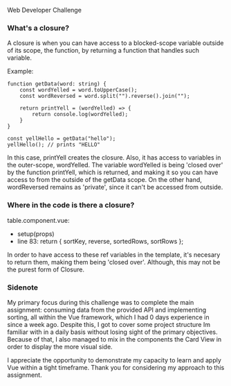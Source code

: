 Web Developer Challenge

### What's a closure? 

A closure is when you can have access to a blocked-scope variable outside of its scope, the function, by returning a function that handles such variable.

Example:

    function getData(word: string) {
        const wordYelled = word.toUpperCase();
        const wordReversed = word.split("").reverse().join("");

        return printYell = (wordYelled) => {
            return console.log(wordYelled);
        }
    }

    const yellHello = getData("hello");
    yellHello(); // prints "HELLO"

In this case, printYell creates the closure. Also, it has access to variables in the outer-scope, wordYelled. The variable wordYelled is being 'closed over' by the function printYell, which is returned, and making it so you can have access to from the outside of the getData scope. On the other hand, wordReversed remains as 'private', since it can't be accessed from outside.

### Where in the code is there a closure?

table.component.vue:
- setup(props)
- line 83: return { sortKey, reverse, sortedRows, sortRows };
    
In order to have access to these ref variables in the template, it's necesary to return them, making them being 'closed over'. Although, this may not be the purest form of Closure.

### Sidenote

My primary focus during this challenge was to complete the main assignment: consuming data from the provided API and implementing sorting, all within the Vue framework, which I had 0 days experience in since a week ago. Despite this, I got to cover some project structure Im familiar with in a daily basis without losing sight of the primary objectives.
Because of that, I also managed to mix in the components the Card View in order to display the more visual side.

I appreciate the opportunity to demonstrate my capacity to learn and apply Vue within a tight timeframe. 
Thank you for considering my approach to this assignment.